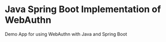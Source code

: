 # Java Spring Boot Implementation of WebAuthn
Demo App for using WebAuthn with Java and Spring Boot



